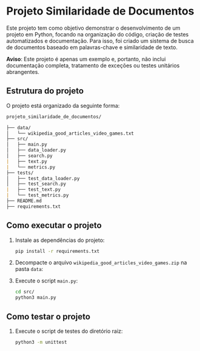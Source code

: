 # Projeto Similaridade de Documentos

Este projeto tem como objetivo demonstrar o desenvolvimento de um projeto em Python, focando na organização do código, criação de testes automatizados e documentação. Para isso, foi criado um sistema de busca de documentos baseado em palavras-chave e similaridade de texto.

**Aviso**:
Este projeto é apenas um exemplo e, portanto, não inclui documentação completa, tratamento de exceções ou testes unitários abrangentes.

## Estrutura do projeto

O projeto está organizado da seguinte forma:
    
```markdown
projeto_similaridade_de_documentos/

├── data/
│   └── wikipedia_good_articles_video_games.txt
├── src/
│   ├── main.py    
│   ├── data_loader.py
│   ├── search.py
|   ├── text.py
|   └── metrics.py
├── tests/
│   ├── test_data_loader.py
│   ├── test_search.py
|   ├── test_text.py
|   └── test_metrics.py
├── README.md
├── requirements.txt
```

## Como executar o projeto

1. Instale as dependências do projeto:
    ```bash
    pip install -r requirements.txt
    ```

2. Decompacte o arquivo `wikipedia_good_articles_video_games.zip` na pasta `data`:

3. Execute o script `main.py`:
    ```bash
    cd src/
    python3 main.py
    ```

## Como testar o projeto

1. Execute o script de testes do diretório raiz:
    ```bash
    python3 -m unittest
    ```
